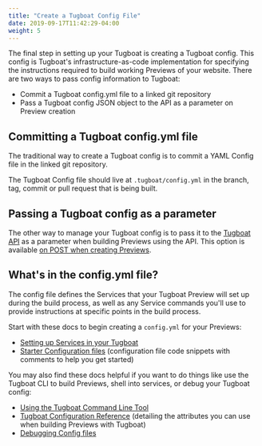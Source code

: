 ```yaml
---
title: "Create a Tugboat Config File"
date: 2019-09-17T11:42:29-04:00
weight: 5
---
```


The final step in setting up your Tugboat is creating a Tugboat config. This config is Tugboat's infrastructure-as-code
implementation for specifying the instructions required to build working Previews of your website. There are two ways to
pass config information to Tugboat:

- Commit a Tugboat config.yml file to a linked git repository
- Pass a Tugboat config JSON object to the API as a parameter on Preview creation

## Committing a Tugboat config.yml file

The traditional way to create a Tugboat config is to commit a YAML Config file in the linked git repository.

The Tugboat Config file should live at `.tugboat/config.yml` in the branch, tag, commit or pull request that is being
built.

## Passing a Tugboat config as a parameter

The other way to manage your Tugboat config is to pass it to the [Tugboat API](https://api.tugboat.qa/) as a parameter
when building Previews using the API. This option is available
[on POST when creating Previews](https://api.tugboat.qa/v3#tag/Previews/paths/~1previews/post).

## What's in the config.yml file?

The config file defines the Services that your Tugboat Preview will set up during the build process, as well as any
Service commands you'll use to provide instructions at specific points in the build process.

Start with these docs to begin creating a `config.yml` for your Previews:

- [Setting up Services in your Tugboat](/setting-up-services/)
- [Starter Configuration files](/starter-configs/) (configuration file code snippets with comments to help you get
  started)

You may also find these docs helpful if you want to do things like use the Tugboat CLI to build Previews, shell into
services, or debug your Tugboat config:

- [Using the Tugboat Command Line Tool](/tugboat-cli/)
- [Tugboat Configuration Reference](/reference/tugboat-configuration/) (detailing the attributes you can use when
  building Previews with Tugboat)
- [Debugging Config files](/troubleshooting/debug-config-file/)
